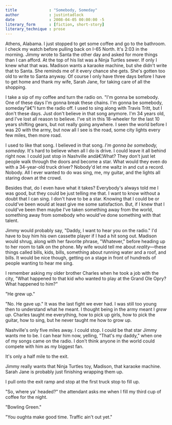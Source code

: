 ```yaml
---
title              : "Somebody, Someday"
author             : justintadlock
date               : 2008-04-05 00:00:00 -5
literary_form      : [fiction, short-story]
literary_technique : prose
---
```


Athens, Alabama.  I just stopped to get some coffee and go to the bathroom.  I check my watch before pulling back on I-65 North.  It's 2:03 in the morning.  Jimmy wrote to Santa the other day and asked for more things than I can afford.  At the top of his list was a Ninja Turtles sewer.  If only I knew what that was.  Madison wants a karaoke machine, but she didn't write that to Santa.  She reminds me of it every chance she gets.  She's gotten too old to write to Santa anyway.  Of course I only have three days before I have to get home and thank my wife, Sarah Jane, for taking care of all the shopping.

I take a sip of my coffee and turn the radio on.  "I'm gonna be somebody.  One of these days I'm gonna break these chains.  I'm gonna be somebody, someday"â€"I turn the radio off.  I used to sing along with Travis Tritt, but I don't these days.  Just don't believe in that song anymore.  I'm 34 years old, and I've lost all reason to believe.  I've sit in this 18-wheeler for the last 10 years shifting gears, but not really going anywhere.  I seen the world before I was 20 with the army, but now all I see is the road, some city lights every few miles, then more road.

I used to like that song.  I believed in that song.  <em> I'm gonna be somebody, someday.</em>  It's hard to believe when all I do is drive.  I could leave it all behind right now.  I could just stop in Nashville andâ€¦What?  They don't just let people walk through the doors and become a star.  What would they even do with a 34-year-old truck driver?  Nobody'd let me waltz in and cut a record.  Nobody.  All I ever wanted to do was sing, me, my guitar, and the lights all staring down at the crowd.

Besides that, do I even have what it takes?  Everybody's always told me I was good, but they could be just telling me that.  I want to know without a doubt that I can sing.  I don't have to be a star.  Knowing that I could be or could've been would at least give me some satisfaction.  But, if I knew that I could've been then maybe I've taken something away from the world, something away from somebody who would've done something with that talent.

Jimmy would probably say, "Daddy, I want to hear you on the radio."  I'd have to buy him his own cassette player if I had a hit song out.  Madison would shrug, along with her favorite phrase, "Whatever," before heading up to her room to talk on the phone.  My wife would tell me about <em> reality</em>&mdash;these things called bills, kids, bills, something about running water and a roof, and bills.  It would be nice though, getting on a stage in front of hundreds of people wanting to hear me sing.

I remember asking my older brother Charles when he took a job with the city, "What happened to that kid who wanted to play at the Grand Ole Opry?  What happened to him?"

"He grew up."

"No.  He gave up."  It was the last fight we ever had.  I was still too young then to understand what he meant.  I thought being in the army meant I <em> grew up</em>.  Charles taught me everything, how to pick up girls, how to pick the guitar, how to sing, but he never taught me how to grow up.

Nashville's only five miles away.  I could stop.  I could be that star Jimmy wants me to be.  I can hear him now, yelling, "That's my daddy," when one of my songs came on the radio.  I don't think anyone in the world could compete with him as my biggest fan.

It's only a half mile to the exit.

Jimmy really wants that Ninja Turtles toy, Madison, that karaoke machine.  Sarah Jane is probably just finishing wrapping them up.

I pull onto the exit ramp and stop at the first truck stop to fill up.

"So, where ya' headed?" the attendant asks me when I fill my third cup of coffee for the night.

"Bowling Green."

"You oughta make good time.  Traffic ain't out yet."
